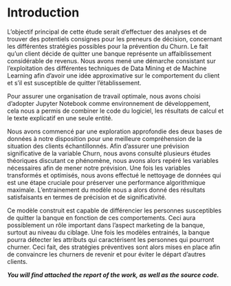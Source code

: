 # Introduction

L’objectif principal de cette étude serait d’effectuer des analyses et de trouver des potentiels consignes pour les preneurs de décision, concernant les différentes stratégies possibles pour la prévention du Churn. Le fait qu’un client décide de quitter une banque représente un affaiblissement considérable de revenus. Nous avons mené une démarche consistant sur l’exploitation des différentes techniques de Data Mining et de Machine Learning afin d’avoir une idée approximative sur le comportement du client et s’il est susceptible de quitter l’établissement. 

Pour assurer une organisation de travail optimale, nous avons choisi d’adopter Jupyter Notebook comme environnement de développement, cela nous a permis de combiner le code du logiciel, les résultats de calcul et le texte explicatif en une seule entité. 

Nous avons commencé par une exploration approfondie des deux bases de données à notre disposition pour une meilleure compréhension de la situation des clients échantillonnés. Afin d’assurer une prévision significative de la variable Churn, nous avons consulté plusieurs études théoriques discutant ce phénomène, nous avons alors repéré les variables nécessaires afin de mener notre prévision. Une fois les variables transformés et optimisés, nous avons effectué le nettoyage de données qui est une étape cruciale pour préserver une performance algorithmique maximale. L’entrainement du modèle nous a alors donné des résultats satisfaisants en termes de précision et de significativité. 

Ce modèle construit est capable de différencier les personnes susceptibles de quitter la banque en fonction de ces comportements. Ceci aura possiblement un rôle important dans l’aspect marketing de la banque, surtout au niveau du ciblage. Une fois les modèles entrainés, la banque pourra détecter les attributs qui caractérisent les personnes qui pourront churner. Ceci fait, des stratégies préventives sont alors mises en place afin de convaincre les churners de revenir et pour éviter le départ d’autres clients.

***You will find attached the report of the work, as well as the source code.***

